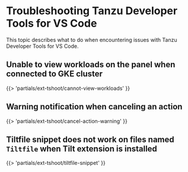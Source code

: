 # Troubleshooting Tanzu Developer Tools for VS Code

This topic describes what to do when encountering issues with Tanzu Developer Tools for VS Code.

## <a id='cannot-view-workloads'></a> Unable to view workloads on the panel when connected to GKE cluster

{{> 'partials/ext-tshoot/cannot-view-workloads' }}

## <a id='cancel-action-note'></a> Warning notification when canceling an action

{{> 'partials/ext-tshoot/cancel-action-warning' }}

## <a id='tiltfile-snippet'></a> Tiltfile snippet does not work on files named `Tiltfile` when Tilt extension is installed

{{> 'partials/ext-tshoot/tiltfile-snippet' }}
